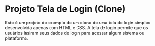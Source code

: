 # Projeto Tela de Login (Clone)

Este é um projeto de exemplo de um clone de uma tela de login simples desenvolvida apenas com HTML e CSS. A tela de login permite que os usuários insiram seus dados de login para acessar algum sistema ou plataforma.
